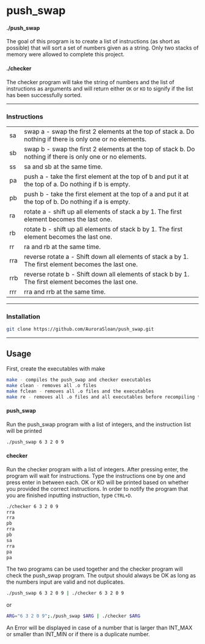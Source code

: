 # push_swap

#### ./push_swap
The goal of this program is to create a list of instructions (as short as possible) that will sort a set of numbers given as a string. Only two stacks of memory were allowed to complete this project.

#### ./checker
The checker program will take the string of numbers and the list of instructions as arguments and will return either ``OK`` or ``KO`` to signify if the list has been successfully sorted.

----
### Instructions
|    |                                                                                                         |
|----|---------------------------------------------------------------------------------------------------------|
|sa  |swap a - swap the first 2 elements at the top of stack a. Do nothing if there is only one or no elements.|
|sb  |swap b - swap the first 2 elements at the top of stack b. Do nothing if there is only one or no elements.|
|ss  |sa and sb at the same time.                                                                              |
|pa  |push a - take the first element at the top of b and put it at the top of a. Do nothing if b is empty.    |
|pb  |push b - take the first element at the top of a and put it at the top of b. Do nothing if a is empty.    |
|ra  |rotate a - shift up all elements of stack a by 1. The first element becomes the last one.                |
|rb  |rotate b - shift up all elements of stack b by 1. The first element becomes the last one.                |
|rr  |ra and rb at the same time.                                                                              |
|rra |reverse rotate a - Shift down all elements of stack a by 1. The first element becomes the last one.      |
|rrb |reverse rotate b - Shift down all elements of stack b by 1. The first element becomes the last one.      |
|rrr |rra and rrb at the same time.                                                                            |

----
### Installation
```bash
git clone https://github.com/AuroraSloan/push_swap.git
```
----
## Usage
First, create the executables with make
```bash
make - compiles the push_swap and checker executables
make clean - removes all .o files
make fclean - removes all .o files and the executables
make re - removes all .o files and all executables before recompiling the programs
```

#### push_swap
Run the push_swap program with a list of integers, and the instruction list will be printed
```bash
./push_swap 6 3 2 0 9
```
#### checker
Run the checker program with a list of integers. After pressing enter, the program will wait for instructions. Type the instructions one by one and press enter in between each. OK or KO will be printed based on whether you provided the correct instructions. In order to notify the program that you are finished inputting instruction, type ``CTRL+D``.
```bash
./checker 6 3 2 0 9
rra
rra
pb
rra
pb
sa
rra
pa
pa
```

The two programs can be used together and the checker program will check the push_swap program. The output should always be OK as long as the numbers input are valid and not duplicates.
```bash
./push_swap 6 3 2 0 9 | ./checker 6 3 2 0 9
```
or
```bash
ARG="6 3 2 0 9";./push_swap $ARG | ./checker $ARG
```

An Error will be displayed in case of a number that is larger than INT_MAX or smaller than INT_MIN or if there is a duplicate number.
